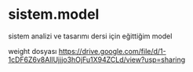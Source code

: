 # sistem.model
sistem analizi ve tasarımı dersi için eğittiğim model

weight dosyası
https://drive.google.com/file/d/1-1cDF6Z6v8AllUjjjo3hOjFu1X94ZCLd/view?usp=sharing
